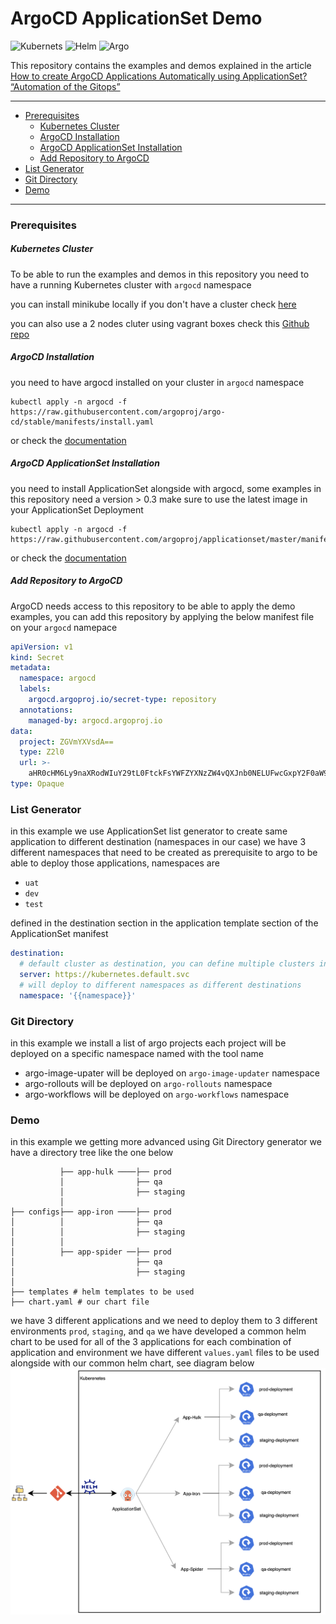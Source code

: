 # ArgoCD ApplicationSet Demo

![Kubernets](https://img.shields.io/badge/-Kubernetes-326CE5?style=for-the-badge&logo=Kubernetes&logoColor=white)
![Helm](https://img.shields.io/badge/-Helm-0F1689?style=for-the-badge&logo=Helm&logoColor=white)
![Argo](https://img.shields.io/badge/-ArgoCD-fe733d?style=for-the-badge&logo=&logoColor=white)

This repository contains the examples and demos explained in the article
[How to create ArgoCD Applications Automatically using ApplicationSet? “Automation of the Gitops”](https://amralaayassen.medium.com/how-to-create-argocd-applications-automatically-using-applicationset-automation-of-the-gitops-59455eaf4f72)





---

<!-- END doctoc generated TOC please keep comment here to allow auto update -->
<!-- START doctoc generated TOC please keep comment here to allow auto update -->
<!-- DON'T EDIT THIS SECTION, INSTEAD RE-RUN doctoc TO UPDATE -->


- [Prerequisites](#prerequisites)
    - [Kubernetes Cluster](#kubernetes-cluster)
    - [ArgoCD Installation](#argocd-installation)
    - [ArgoCD ApplicationSet Installation](#argocd-applicationset-installation)
    - [Add Repository to ArgoCD](#add-repository-to-argocd)
- [List Generator](#list-generator)
- [Git Directory](#git-directory)
- [Demo](#demo)

<!-- END doctoc generated TOC please keep comment here to allow auto update -->
---

### Prerequisites

##### Kubernetes Cluster

To be able to run the examples and demos in this repository you need to have a running Kubernetes cluster with `argocd` namespace

you can install minikube locally if you don't have a cluster check [here](https://minikube.sigs.k8s.io/docs/start/)

you can also use a 2 nodes cluter using vagrant boxes check this [Github repo](https://github.com/theJaxon/Kontainerd)

##### ArgoCD Installation

you need to have argocd installed on your cluster in `argocd` namespace

```
kubectl apply -n argocd -f https://raw.githubusercontent.com/argoproj/argo-cd/stable/manifests/install.yaml
```

or check the [documentation](https://argo-cd.readthedocs.io/en/stable/)

##### ArgoCD ApplicationSet Installation

you need to install ApplicationSet alongside with argocd, some examples in this repository need a version > 0.3 make sure to use the latest image in your ApplicationSet Deployment

```
kubectl apply -n argocd -f https://raw.githubusercontent.com/argoproj/applicationset/master/manifests/install.yaml
```

or check the [documentation](https://argocd-applicationset.readthedocs.io/en/stable/)

##### Add Repository to ArgoCD

ArgoCD needs access to this repository to be able to apply the demo examples, you can add this repository by applying the below manifest file on your `argocd` namepace

```yaml
apiVersion: v1
kind: Secret
metadata:
  namespace: argocd
  labels:
    argocd.argoproj.io/secret-type: repository
  annotations:
    managed-by: argocd.argoproj.io
data:
  project: ZGVmYXVsdA==
  type: Z2l0
  url: >-
    aHR0cHM6Ly9naXRodWIuY29tL0FtckFsYWFZYXNzZW4vQXJnb0NELUFwcGxpY2F0aW9uU2V0LURlbW8uZ2l0
type: Opaque
```

### List Generator

in this example we use ApplicationSet list generator to create same application to different destination (namespaces in our case) we have 3 different namespaces that need to be created as prerequisite to argo to be able to deploy those applications, namespaces are

- `uat`
- `dev`
- `test`

defined in the destination section in the application template section of the ApplicationSet manifest

```yaml
destination:
  # default cluster as destination, you can define multiple clusters in ArgoCD UI
  server: https://kubernetes.default.svc
  # will deploy to different namespaces as different destinations
  namespace: '{{namespace}}'
```

### Git Directory

in this example we install a list of argo projects each project will be deployed on a specific namespace named with the tool name

- argo-image-upater will be deployed on `argo-image-updater` namespace
- argo-rollouts will be deployed on `argo-rollouts` namespace
- argo-workflows will be deployed on `argo-workflows` namespace

### Demo

in this example we getting more advanced using Git Directory generator
we have a directory tree like the one below

```
           ├── app-hulk ────├── prod
           │                ├── qa
           │                ├── staging
           │
├── configs├── app-iron ────├── prod
│          │                ├── qa
│          │                ├── staging
│          │
│          ├── app-spider ──├── prod
│                           ├── qa
│                           ├── staging
│
├── templates # helm templates to be used
├── chart.yaml # our chart file
```
we have 3 different applications and we need to deploy them to 3 different environments `prod`, `staging`, and `qa` we have developed a common helm chart to be used for all of the 3 applications for each combination of application and environment we have different `values.yaml` files to be used alongside with our common helm chart, see diagram below
![architecture](https://github.com/AmrAlaaYassen/ArgoCD-ApplicationSet-Demo/blob/main/media/architecture.png)
